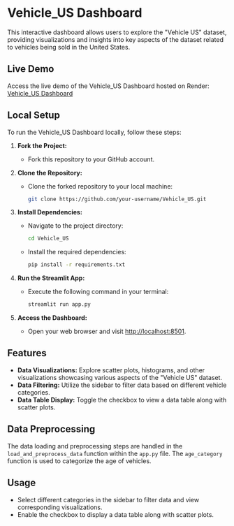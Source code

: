 # Vehicle_US Dashboard

This interactive dashboard allows users to explore the "Vehicle US" dataset, providing visualizations and insights into key aspects of the dataset related to vehicles being sold in the United States.

## Live Demo

Access the live demo of the Vehicle_US Dashboard hosted on Render: [Vehicle_US Dashboard](https://vehicle-us.onrender.com)

## Local Setup

To run the Vehicle_US Dashboard locally, follow these steps:

1. **Fork the Project:**
   - Fork this repository to your GitHub account.

2. **Clone the Repository:**
   - Clone the forked repository to your local machine:
     ```bash
     git clone https://github.com/your-username/Vehicle_US.git
     ```

3. **Install Dependencies:**
   - Navigate to the project directory:
     ```bash
     cd Vehicle_US
     ```
   - Install the required dependencies:
     ```bash
     pip install -r requirements.txt
     ```

4. **Run the Streamlit App:**
   - Execute the following command in your terminal:
     ```bash
     streamlit run app.py
     ```

5. **Access the Dashboard:**
   - Open your web browser and visit [http://localhost:8501](http://localhost:10000).

## Features

- **Data Visualizations:** Explore scatter plots, histograms, and other visualizations showcasing various aspects of the "Vehicle US" dataset.
- **Data Filtering:** Utilize the sidebar to filter data based on different vehicle categories.
- **Data Table Display:** Toggle the checkbox to view a data table along with scatter plots.

## Data Preprocessing

The data loading and preprocessing steps are handled in the `load_and_preprocess_data` function within the `app.py` file. The `age_category` function is used to categorize the age of vehicles.

## Usage

- Select different categories in the sidebar to filter data and view corresponding visualizations.
- Enable the checkbox to display a data table along with scatter plots.
